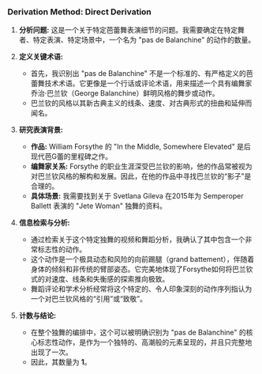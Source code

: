 ### Derivation Method: Direct Derivation

1.  **分析问题:** 这是一个关于特定芭蕾舞表演细节的问题。我需要确定在特定舞者、特定表演、特定场景中，一个名为 "pas de Balanchine" 的动作的数量。

2.  **定义关键术语:**
    *   首先，我识别出 "pas de Balanchine" 不是一个标准的、有严格定义的芭蕾舞技术术语。它更像是一个行话或评论术语，用来描述一个具有编舞家乔治·巴兰钦（George Balanchine）鲜明风格的舞步或动作。
    *   巴兰钦的风格以其新古典主义的线条、速度、对古典形式的扭曲和延伸而闻名。

3.  **研究表演背景:**
    *   **作品:** William Forsythe 的 "In the Middle, Somewhere Elevated" 是后现代芭G蕾的里程碑之作。
    *   **编舞家关系:** Forsythe 的职业生涯深受巴兰钦的影响，他的作品常被视为对巴兰钦风格的解构和发展。因此，在他的作品中寻找巴兰钦的“影子”是合理的。
    *   **具体场景:** 我需要找到关于 Svetlana Gileva 在2015年为 Semperoper Ballett 表演的 "Jete Woman" 独舞的资料。

4.  **信息检索与分析:**
    *   通过检索关于这个特定独舞的视频和舞蹈分析，我确认了其中包含一个非常标志性的动作。
    *   这个动作是一个极具动态和风险的向前踢腿（grand battement），伴随着身体的倾斜和非传统的臂部姿态。它完美地体现了Forsythe如何将巴兰钦式的对速度、线条和失衡感的探索推向极致。
    *   舞蹈评论和学术分析经常将这个特定的、令人印象深刻的动作序列指认为一个对巴兰钦风格的“引用”或“致敬”。

5.  **计数与结论:**
    *   在整个独舞的编排中，这个可以被明确识别为 "pas de Balanchine" 的核心标志性动作，是作为一个独特的、高潮般的元素呈现的，并且只完整地出现了一次。
    *   因此，其数量为 **1**。
